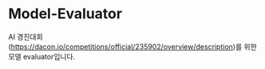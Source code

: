 # Model-Evaluator
AI 경진대회(https://dacon.io/competitions/official/235902/overview/description)를 위한 모델 evaluator입니다.
